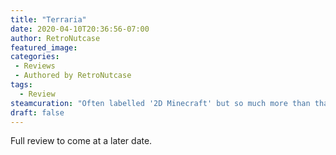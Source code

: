 ```yaml
---
title: "Terraria"
date: 2020-04-10T20:36:56-07:00
author: RetroNutcase
featured_image: 
categories:
 - Reviews
 - Authored by RetroNutcase
tags:
  - Review
steamcuration: "Often labelled '2D Minecraft' but so much more than that. A great emphasis on exploring, fighting, and just enough structure to provide direction in an open ended game."
draft: false
---
```


Full review to come at a later date.